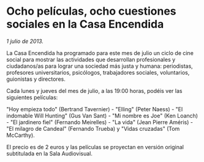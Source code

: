 # Ocho películas, ocho cuestiones sociales en la Casa Encendida

*1 julio de 2013.*

La Casa Encendida ha programado para este mes de julio un ciclo de cine social para mostrar las actividades que desarrollan profesionales y ciudadanos/as para lograr una sociedad más justa y humana: periodistas, profesores universitarios, psicólogos, trabajadores sociales, voluntarios, guionistas y directores.

Cada lunes y jueves del mes de julio, a las 19:00 horas, podéis ver las siguientes películas:

"Hoy empieza todo" (Bertrand Tavernier) - "Elling" (Peter Naess) - "El indomable Will Hunting" (Gus Van Sant) - "Mi nombre es Joe" (Ken Loanch) - "El jardinero fiel" (Fernando Meirelles) - "La vida" (Jean Pierre Améris) - "El milagro de Candeal" (Fernando Trueba) y "Vidas cruzadas" (Tom McCarthy).

El precio es de 2 euros y las películas se proyectan en versión original subtitulada en la Sala Audiovisual.
